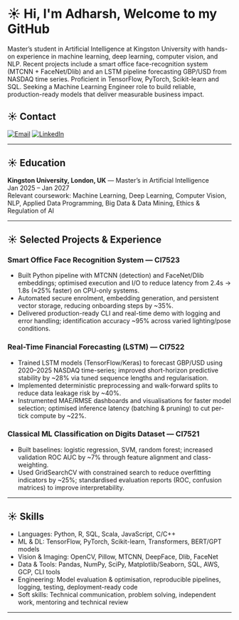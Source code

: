 # ☀️ Hi, I'm Adharsh, Welcome to my GitHub

Master’s student in Artificial Intelligence at Kingston University with hands-on experience in machine learning, deep learning, computer vision, and NLP. Recent projects include a smart office face-recognition system (MTCNN + FaceNet/Dlib) and an LSTM pipeline forecasting GBP/USD from NASDAQ time series. Proficient in TensorFlow, PyTorch, Scikit-learn and SQL. Seeking a Machine Learning Engineer role to build reliable, production-ready models that deliver measurable business impact.


## ☀️ Contact 
[![Email](https://img.shields.io/badge/Email-adharshnandy%40gmail.com-FFD54F?style=flat-square&logo=gmail&logoColor=white)](mailto:adharshnandy@gmail.com) [![LinkedIn](https://img.shields.io/badge/LinkedIn-Profile-0A66C2?style=flat-square&logo=linkedin&logoColor=white)](https://www.linkedin.com/in/your-profile)


---

## ☀️ Education 
**Kingston University, London, UK** — Master’s in Artificial Intelligence  
Jan 2025 – Jan 2027  
Relevant coursework: Machine Learning, Deep Learning, Computer Vision, NLP, Applied Data Programming, Big Data & Data Mining, Ethics & Regulation of AI

---

## ☀️ Selected Projects & Experience 

### Smart Office Face Recognition System — CI7523  
- Built Python pipeline with MTCNN (detection) and FaceNet/Dlib embeddings; optimised execution and I/O to reduce latency from 2.4s → 1.8s (≈25% faster) on CPU-only systems.  
- Automated secure enrolment, embedding generation, and persistent vector storage, reducing onboarding steps by ~35%.  
- Delivered production-ready CLI and real-time demo with logging and error handling; identification accuracy ~95% across varied lighting/pose conditions.

### Real-Time Financial Forecasting (LSTM) — CI7522  
- Trained LSTM models (TensorFlow/Keras) to forecast GBP/USD using 2020–2025 NASDAQ time-series; improved short-horizon predictive stability by ~28% via tuned sequence lengths and regularisation.  
- Implemented deterministic preprocessing and walk-forward splits to reduce data leakage risk by ~40%.  
- Instrumented MAE/RMSE dashboards and visualisations for faster model selection; optimised inference latency (batching & pruning) to cut per-tick compute by ~22%.

### Classical ML Classification on Digits Dataset — CI7521  
- Built baselines: logistic regression, SVM, random forest; increased validation ROC AUC by ~7% through feature alignment and class-weighting.  
- Used GridSearchCV with constrained search to reduce overfitting indicators by ~25%; standardised evaluation reports (ROC, confusion matrices) to improve interpretability.

---

## ☀️ Skills 

- Languages: Python, R, SQL, Scala, JavaScript, C/C++  
- ML & DL: TensorFlow, PyTorch, Scikit-learn, Transformers, BERT/GPT models  
- Vision & Imaging: OpenCV, Pillow, MTCNN, DeepFace, Dlib, FaceNet  
- Data & Tools: Pandas, NumPy, SciPy, Matplotlib/Seaborn, SQL, AWS, GCP, CLI tools  
- Engineering: Model evaluation & optimisation, reproducible pipelines, logging, testing, deployment-ready code  
- Soft skills: Technical communication, problem solving, independent work, mentoring and technical review

---

